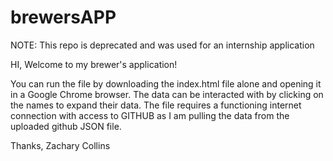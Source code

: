 # brewersAPP
NOTE: This repo is deprecated and was used for an internship application

HI, Welcome to my brewer's application!

You can run the file by downloading the index.html file alone and opening it in a Google Chrome browser. The data can be interacted with by clicking on the names to
expand their data. The file requires a functioning internet connection with access to GITHUB as I am pulling the data from the uploaded github JSON file.

Thanks,
Zachary Collins

